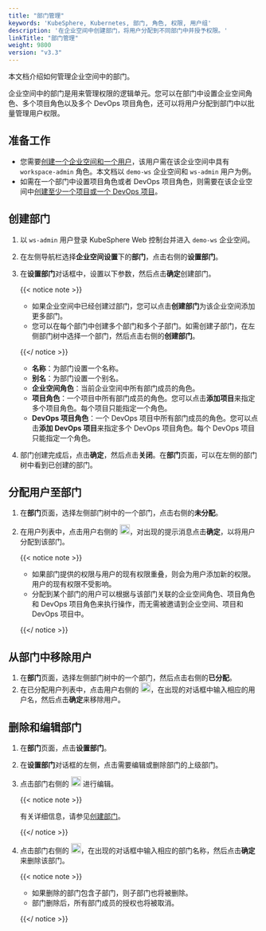 ```yaml
---
title: "部门管理"
keywords: 'KubeSphere, Kubernetes, 部门, 角色, 权限, 用户组'
description: '在企业空间中创建部门，将用户分配到不同部门中并授予权限。'
linkTitle: "部门管理"
weight: 9800
version: "v3.3"
---
```


本文档介绍如何管理企业空间中的部门。

企业空间中的部门是用来管理权限的逻辑单元。您可以在部门中设置企业空间角色、多个项目角色以及多个 DevOps 项目角色，还可以将用户分配到部门中以批量管理用户权限。

## 准备工作

- 您需要[创建一个企业空间和一个用户](../../quick-start/create-workspace-and-project/)，该用户需在该企业空间中具有 `workspace-admin` 角色。本文档以 `demo-ws` 企业空间和 `ws-admin` 用户为例。
- 如需在一个部门中设置项目角色或者 DevOps 项目角色，则需要在该企业空间中[创建至少一个项目或一个 DevOps 项目](../../quick-start/create-workspace-and-project/)。

## 创建部门

1. 以 `ws-admin` 用户登录 KubeSphere Web 控制台并进入 `demo-ws` 企业空间。

2. 在左侧导航栏选择**企业空间设置**下的**部门**，点击右侧的**设置部门**。

3. 在**设置部门**对话框中，设置以下参数，然后点击**确定**创建部门。

   {{< notice note >}}

   * 如果企业空间中已经创建过部门，您可以点击**创建部门**为该企业空间添加更多部门。
   * 您可以在每个部门中创建多个部门和多个子部门。如需创建子部门，在左侧部门树中选择一个部门，然后点击右侧的**创建部门**。

   {{</ notice >}}

   * **名称**：为部门设置一个名称。
   * **别名**：为部门设置一个别名。
   * **企业空间角色**：当前企业空间中所有部门成员的角色。
   * **项目角色**：一个项目中所有部门成员的角色。您可以点击**添加项目**来指定多个项目角色。每个项目只能指定一个角色。
   * **DevOps 项目角色**：一个 DevOps 项目中所有部门成员的角色。您可以点击**添加 DevOps 项目**来指定多个 DevOps 项目角色。每个 DevOps 项目只能指定一个角色。

4. 部门创建完成后，点击**确定**，然后点击**关闭**。在**部门**页面，可以在左侧的部门树中看到已创建的部门。

## 分配用户至部门

1. 在**部门**页面，选择左侧部门树中的一个部门，点击右侧的**未分配**。

2. 在用户列表中，点击用户右侧的 <img src="/images/docs/v3.x/zh-cn/workspace-administration-and-user-guide/department-management/assign.png" height="20px">，对出现的提示消息点击**确定**，以将用户分配到该部门。

   {{< notice note >}}

   * 如果部门提供的权限与用户的现有权限重叠，则会为用户添加新的权限。用户的现有权限不受影响。
   * 分配到某个部门的用户可以根据与该部门关联的企业空间角色、项目角色和 DevOps 项目角色来执行操作，而无需被邀请到企业空间、项目和 DevOps 项目中。

   {{</ notice >}}

## 从部门中移除用户

1. 在**部门**页面，选择左侧部门树中的一个部门，然后点击右侧的**已分配**。
2. 在已分配用户列表中，点击用户右侧的 <img src="/images/docs/v3.x/zh-cn/workspace-administration-and-user-guide/department-management/remove.png" height="20px">，在出现的对话框中输入相应的用户名，然后点击**确定**来移除用户。

## 删除和编辑部门

1. 在**部门**页面，点击**设置部门**。

2. 在**设置部门**对话框的左侧，点击需要编辑或删除部门的上级部门。

3. 点击部门右侧的 <img src="/images/docs/v3.x/zh-cn/workspace-administration-and-user-guide/department-management/edit.png" height="20px"> 进行编辑。

   {{< notice note >}}

   有关详细信息，请参见[创建部门](../../workspace-administration/department-management/#创建部门)。

   {{</ notice >}}

4. 点击部门右侧的 <img src="/images/docs/v3.x/zh-cn/workspace-administration-and-user-guide/department-management/remove.png" height="20px">，在出现的对话框中输入相应的部门名称，然后点击**确定**来删除该部门。

   {{< notice note >}}

   * 如果删除的部门包含子部门，则子部门也将被删除。
   * 部门删除后，所有部门成员的授权也将被取消。

   {{</ notice >}}